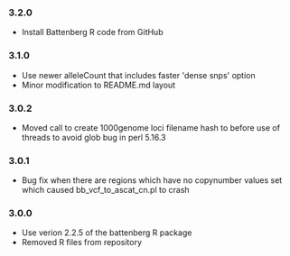 ### 3.2.0
* Install Battenberg R code from GitHub

### 3.1.0
* Use newer alleleCount that includes faster 'dense snps' option
* Minor modification to README.md layout

### 3.0.2
* Moved call to create 1000genome loci filename hash to before use of threads to avoid glob bug in perl 5.16.3

### 3.0.1
* Bug fix when there are regions which have no copynumber values set which caused bb_vcf_to_ascat_cn.pl to crash

### 3.0.0
* Use verion 2.2.5 of the battenberg R package
* Removed R files from repository
